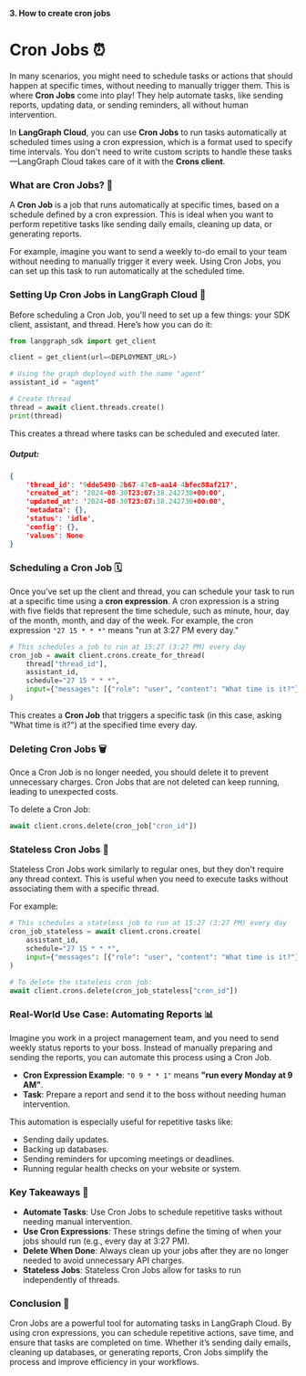 **3. How to create cron jobs**

# Cron Jobs ⏰

In many scenarios, you might need to schedule tasks or actions that should happen at specific times, without needing to manually trigger them. This is where **Cron Jobs** come into play! They help automate tasks, like sending reports, updating data, or sending reminders, all without human intervention.

In **LangGraph Cloud**, you can use **Cron Jobs** to run tasks automatically at scheduled times using a cron expression, which is a format used to specify time intervals. You don't need to write custom scripts to handle these tasks—LangGraph Cloud takes care of it with the **Crons client**.

### What are Cron Jobs? 🤔

A **Cron Job** is a job that runs automatically at specific times, based on a schedule defined by a cron expression. This is ideal when you want to perform repetitive tasks like sending daily emails, cleaning up data, or generating reports. 

For example, imagine you want to send a weekly to-do email to your team without needing to manually trigger it every week. Using Cron Jobs, you can set up this task to run automatically at the scheduled time.

### Setting Up Cron Jobs in LangGraph Cloud 🔧

Before scheduling a Cron Job, you'll need to set up a few things: your SDK client, assistant, and thread. Here’s how you can do it:

```python
from langgraph_sdk import get_client

client = get_client(url=<DEPLOYMENT_URL>)

# Using the graph deployed with the name "agent"
assistant_id = "agent"

# Create thread
thread = await client.threads.create()
print(thread)
```

This creates a thread where tasks can be scheduled and executed later.

##### Output:

```json
{
    'thread_id': '9dde5490-2b67-47c8-aa14-4bfec88af217', 
    'created_at': '2024-08-30T23:07:38.242730+00:00', 
    'updated_at': '2024-08-30T23:07:38.242730+00:00', 
    'metadata': {}, 
    'status': 'idle', 
    'config': {}, 
    'values': None
}
```

### Scheduling a Cron Job 🗓️

Once you’ve set up the client and thread, you can schedule your task to run at a specific time using a **cron expression**. A cron expression is a string with five fields that represent the time schedule, such as minute, hour, day of the month, month, and day of the week. For example, the cron expression `"27 15 * * *"` means "run at 3:27 PM every day."

```python
# This schedules a job to run at 15:27 (3:27 PM) every day
cron_job = await client.crons.create_for_thread(
    thread["thread_id"],
    assistant_id,
    schedule="27 15 * * *",
    input={"messages": [{"role": "user", "content": "What time is it?"}]},
)
```

This creates a **Cron Job** that triggers a specific task (in this case, asking "What time is it?") at the specified time every day.

### Deleting Cron Jobs 🗑️

Once a Cron Job is no longer needed, you should delete it to prevent unnecessary charges. Cron Jobs that are not deleted can keep running, leading to unexpected costs.

To delete a Cron Job:

```python
await client.crons.delete(cron_job["cron_id"])
```

### Stateless Cron Jobs 🛑

Stateless Cron Jobs work similarly to regular ones, but they don't require any thread context. This is useful when you need to execute tasks without associating them with a specific thread.

For example:

```python
# This schedules a stateless job to run at 15:27 (3:27 PM) every day
cron_job_stateless = await client.crons.create(
    assistant_id,
    schedule="27 15 * * *",
    input={"messages": [{"role": "user", "content": "What time is it?"}]},
)

# To delete the stateless cron job:
await client.crons.delete(cron_job_stateless["cron_id"])
```

### Real-World Use Case: Automating Reports 📊

Imagine you work in a project management team, and you need to send weekly status reports to your boss. Instead of manually preparing and sending the reports, you can automate this process using a Cron Job. 

- **Cron Expression Example**: `"0 9 * * 1"` means **"run every Monday at 9 AM"**.
- **Task**: Prepare a report and send it to the boss without needing human intervention.

This automation is especially useful for repetitive tasks like:
- Sending daily updates.
- Backing up databases.
- Sending reminders for upcoming meetings or deadlines.
- Running regular health checks on your website or system.

### Key Takeaways 📝

- **Automate Tasks**: Use Cron Jobs to schedule repetitive tasks without needing manual intervention.
- **Use Cron Expressions**: These strings define the timing of when your jobs should run (e.g., every day at 3:27 PM).
- **Delete When Done**: Always clean up your jobs after they are no longer needed to avoid unnecessary API charges.
- **Stateless Jobs**: Stateless Cron Jobs allow for tasks to run independently of threads.

### Conclusion 🎯

Cron Jobs are a powerful tool for automating tasks in LangGraph Cloud. By using cron expressions, you can schedule repetitive actions, save time, and ensure that tasks are completed on time. Whether it’s sending daily emails, cleaning up databases, or generating reports, Cron Jobs simplify the process and improve efficiency in your workflows.